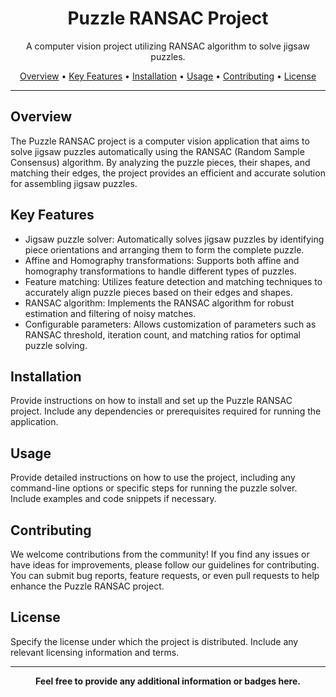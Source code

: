 <h1 align="center">Puzzle RANSAC Project</h1>

<p align="center">A computer vision project utilizing RANSAC algorithm to solve jigsaw puzzles.</p>

<p align="center">
  <a href="#overview">Overview</a> •
  <a href="#key-features">Key Features</a> •
  <a href="#installation">Installation</a> •
  <a href="#usage">Usage</a> •
  <a href="#contributing">Contributing</a> •
  <a href="#license">License</a>
</p>

---

## Overview

The Puzzle RANSAC project is a computer vision application that aims to solve jigsaw puzzles automatically using the RANSAC (Random Sample Consensus) algorithm. By analyzing the puzzle pieces, their shapes, and matching their edges, the project provides an efficient and accurate solution for assembling jigsaw puzzles.

## Key Features

- Jigsaw puzzle solver: Automatically solves jigsaw puzzles by identifying piece orientations and arranging them to form the complete puzzle.
- Affine and Homography transformations: Supports both affine and homography transformations to handle different types of puzzles.
- Feature matching: Utilizes feature detection and matching techniques to accurately align puzzle pieces based on their edges and shapes.
- RANSAC algorithm: Implements the RANSAC algorithm for robust estimation and filtering of noisy matches.
- Configurable parameters: Allows customization of parameters such as RANSAC threshold, iteration count, and matching ratios for optimal puzzle solving.

## Installation

Provide instructions on how to install and set up the Puzzle RANSAC project. Include any dependencies or prerequisites required for running the application.

## Usage

Provide detailed instructions on how to use the project, including any command-line options or specific steps for running the puzzle solver. Include examples and code snippets if necessary.

## Contributing

We welcome contributions from the community! If you find any issues or have ideas for improvements, please follow our guidelines for contributing. You can submit bug reports, feature requests, or even pull requests to help enhance the Puzzle RANSAC project.

## License

Specify the license under which the project is distributed. Include any relevant licensing information and terms.

---

<p align="center">
  <strong>Feel free to provide any additional information or badges here.</strong>
</p>
